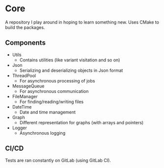 # Core
A repository I play around in hoping to learn something new. Uses CMake to build the packages.

## Components
- Utils
   - Contains utilities (like variant visitation and so on)
- Json
   - Serializing and deserializing objects in Json format
- ThreadPool
   - For asynchronous processing of jobs
- MessageQueue
   - For asynchronous communication
- FileManager
   - For finding/reading/writing files
- DateTime
   - Date and time management
- Graph
   - Different representation for graphs (with arrays and pointers)
- Logger
   - Asynchronous logging

 
 ## CI/CD
 Tests are ran constantly on GitLab (using GitLab CI).
